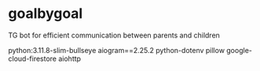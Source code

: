 # goalbygoal
TG bot for efficient communication between parents and children

   python:3.11.8-slim-bullseye
   aiogram==2.25.2
   python-dotenv
   pillow
   google-cloud-firestore
   aiohttp
